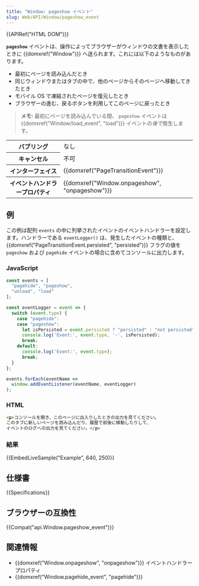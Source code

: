 ```yaml
---
title: "Window: pageshow イベント"
slug: Web/API/Window/pageshow_event
---
```


{{APIRef("HTML DOM")}}

**`pageshow`** イベントは、操作によってブラウザーがウィンドウの文書を表示したときに {{domxref("Window")}} へ送られます。これには以下のようなものがあります。

- 最初にページを読み込んだとき
- 同じウィンドウまたはタブの中で、他のページからそのページへ移動してきたとき
- モバイル OS で凍結されたページを復元したとき
- ブラウザーの進む、戻るボタンを利用してこのページに戻ったとき

> **メモ:** 最初にページを読み込んでいる間、 `pageshow` イベントは {{domxref("Window/load_event", "load")}} イベントの*後で*発生します。

<table class="properties">
  <tbody>
    <tr>
      <th scope="row">バブリング</th>
      <td>なし</td>
    </tr>
    <tr>
      <th scope="row">キャンセル</th>
      <td>不可</td>
    </tr>
    <tr>
      <th scope="row">インターフェイス</th>
      <td>{{domxref("PageTransitionEvent")}}</td>
    </tr>
    <tr>
      <th scope="row">イベントハンドラープロパティ</th>
      <td>{{domxref("Window.onpageshow", "onpageshow")}}</td>
    </tr>
  </tbody>
</table>

## 例

この例は配列 `events` の中に列挙されたイベントのイベントハンドラーを設定します。ハンドラーである `eventLogger()` は、発生したイベントの種類と、 {{domxref("PageTransitionEvent.persisted", "persisted")}} フラグの値を `pageshow` および `pagehide` イベントの場合に含めてコンソールに出力します。

### JavaScript

```js
const events = [
  "pagehide", "pageshow",
  "unload", "load"
];

const eventLogger = event => {
  switch (event.type) {
    case "pagehide":
    case "pageshow":
      let isPersisted = event.persisted ? "persisted" : "not persisted";
      console.log('Event:', event.type, '-', isPersisted);
      break;
    default:
      console.log('Event:', event.type);
      break;
  }
};

events.forEach(eventName =>
  window.addEventListener(eventName, eventLogger)
);
```

### HTML

```html
<p>コンソールを開き、このページに出入りしたときの出力を見てください。
このタブに新しいページを読み込んだり、履歴で前後に移動したりして、
イベントのログへの出力を見てください。</p>
```

### 結果

{{EmbedLiveSample("Example", 640, 250)}}

## 仕様書

{{Specifications}}

## ブラウザーの互換性

{{Compat("api.Window.pageshow_event")}}

## 関連情報

- {{domxref("Window.onpageshow", "onpageshow")}} イベントハンドラープロパティ
- {{domxref("Window.pagehide_event", "pagehide")}}
